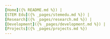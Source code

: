```yaml
---
[Home]({% README.md %}) | 
[STEM Edu]({% _pages/stemedu.md %}) |
[Research]({% _pages/research.md %}) |
[Development]({% _pages/development.md %}) |
[Projects]({% _pages/projects.md %})
---
```

